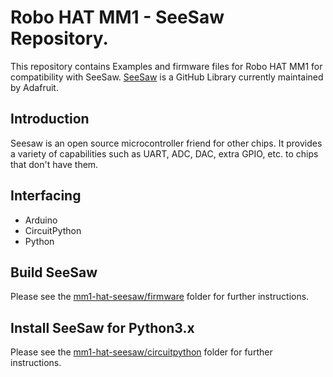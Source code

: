 # Robo HAT MM1 - SeeSaw Repository.
This repository contains Examples and firmware files for Robo HAT MM1 for compatibility with SeeSaw.  [SeeSaw](https://github.com/adafruit/seesaw) is a GitHub Library currently maintained by Adafruit.

## Introduction

Seesaw is an open source microcontroller friend for other chips. It provides a
variety of capabilities such as UART, ADC, DAC, extra GPIO, etc. to chips that don't have them.

## Interfacing
- Arduino 
- CircuitPython
- Python

## Build SeeSaw

Please see the [mm1-hat-seesaw/firmware](https://github.com/robotics-masters/mm1-hat-seesaw/tree/master/firmware) folder for further instructions.

## Install SeeSaw for Python3.x

Please see the [mm1-hat-seesaw/circuitpython](https://github.com/robotics-masters/mm1-hat-seesaw/tree/master/circuitpython) folder for further instructions.
